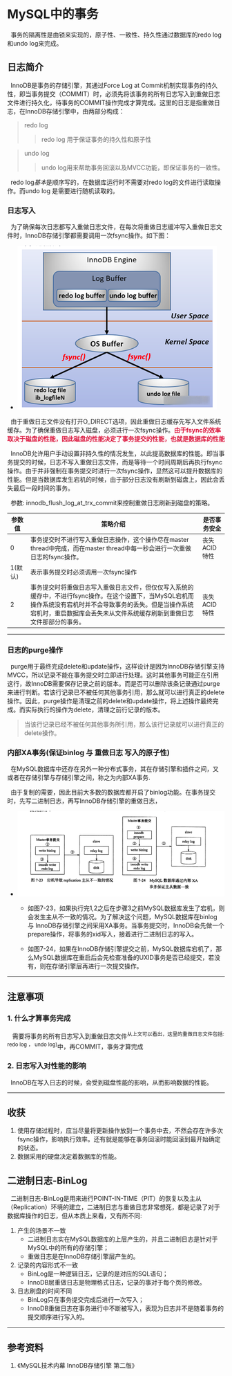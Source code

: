 # MySQL中的事务
&nbsp;&nbsp;事务的隔离性是由锁来实现的，原子性、一致性、持久性通过数据库的redo log和undo log来完成。

## 日志简介
&nbsp;&nbsp;InnoDB是事务的存储引擎，其通过Force Log at Commit机制实现事务的持久性，即当事务提交（COMMIT）时，必须先将该事务的所有日志写入到重做日志文件进行持久化，待事务的COMMIT操作完成才算完成。这里的日志是指重做日志，在InnoDB存储引擎中，由两部分构成：
> redo log 
  >> redo log 用于保证事务的持久性和原子性

>  undo log
  >> undo log用来帮助事务回滚以及MVCC功能，即保证事务的一致性。

&nbsp;&nbsp;redo log*基本*是顺序写的，在数据库运行时不需要对redo log的文件进行读取操作。而undo log 是需要进行随机读取的。

### 日志写入
&nbsp;&nbsp;为了确保每次日志都写入重做日志文件，在每次将重做日志缓冲写入重做日志文件时，InnoDB存储引擎都需要调用一次fsync操作。如下图：
  - <img src="./pics/log-write-to-file-001.png"/>

&nbsp;&nbsp;由于重做日志文件没有打开O_DIRECT选项，因此重做日志缓存先写入文件系统缓存。为了确保重做日志写入磁盘，必须进行一次fsync操作。<font color="#DC143C">**由于fsync的效率取决于磁盘的性能，因此磁盘的性能决定了事务提交的性能，也就是数据库的性能**</font>

&nbsp;&nbsp;InnoDB允许用户手动设置非持久性的情况发生，以此提高数据库的性能。即当事务提交的时候，日志不写入重做日志文件，而是等待一个时间周期后再执行fsync操作。由于并非强制在事务提交时进行一次fsync操作，显然这可以提升数据库的性能。但是当数据库发生宕机的时候，由于部分日志没有刷新到磁盘上，因此会丢失最后一段时间的事务。

&nbsp;&nbsp;参数: innodb_flush_log_at_trx_commit来控制重做日志刷新到磁盘的策略。

|参数值|策略介绍|是否事务安全|
|---|---|---|
|0|事务提交时不进行写入重做日志操作，这个操作尽在master thread中完成，而在master thread中每一秒会进行一次重做日志的fsync操作。|丧失ACID特性|
|1(默认)|表示事务提交时必须调用一次fsync操作||
|2|事务提交时将重做日志写入重做日志文件，但仅仅写入系统的缓存中，不进行fsync操作。在这个设置下，当MySQL宕机而操作系统没有宕机时并不会导致事务的丢失。但是当操作系统宕机时，重启数据库会丢失未从文件系统缓存刷新到重做日志文件那部分的事务。|丧失ACID特性|

---
### 日志的purge操作
&nbsp;&nbsp;purge用于最终完成delete和update操作，这样设计是因为InnoDB存储引擎支持MVCC，所以记录不能在事务提交时立即进行处理。这时其他事务可能正在引用这行，故InnoDB需要保存记录之前的版本。而是否可以删除该条记录通过purge来进行判断。若该行记录已不被任何其他事务引用，那么就可以进行真正的delete操作。因此，purge操作是清理之前的delete和update操作，将上述操作最终完成。而实际执行的操作为delete，清理之前行记录的版本。
> 当该行记录已经不被任何其他事务所引用，那么该行记录就可以进行真正的delete操作。

### 内部XA事务(**保证binlog 与 重做日志 写入的原子性**)
&nbsp;&nbsp;在MySQL数据库中还存在另外一种分布式事务，其在存储引擎和插件之间，又或者在存储引擎与存储引擎之间，称之为内部XA事务.

&nbsp;&nbsp;由于复制的需要，因此目前大多数的数据库都开启了binlog功能。在事务提交时，先写二进制日志，再写InnoDB存储引擎的重做日志，

- <img src="./pics/2021-12-19_14-39-xa-transactional.png"/>

    + 如图7-23，如果执行完1,2之后在步骤3之前MySQL数据库发生了宕机，则会发生主从不一致的情况。为了解决这个问题，MySQL数据库在binlog 与 InnoDB存储引擎之间采用XA事务。当事务提交时，InnoDB会先做一个prepare操作，将事务的xid写入，接着进行二进制日志的写入。

    + 如图7-24，如果在InnoDB存储引擎提交之前，MySQL数据库宕机了，那么MySQL数据库在重启后会先检查准备的UXID事务是否已经提交，若没有，则在存储引擎层再进行一次提交操作。

---
## 注意事项
### 1. 什么才算事务完成
&nbsp;&nbsp; 需要将事务的所有日志写入到重做日志文件<sup>从上文可以看出，这里的重做日志文件包括: redo log ， undo log)</sup>中，再COMMIT，事务才算完成

### 2. 日志写入对性能的影响
&nbsp;&nbsp;InnoDB在写入日志的时候，会受到磁盘性能的影响，从而影响数据的性能。

---
## 收获
1. 使用存储过程时，应当尽量将更新操作放到一个事务中去，不然会存在许多次fsync操作，影响执行效率。还有就是能够在事务回滚时能回滚到最开始确定的状态。
2. 数据采用的硬盘决定着数据库的性能。

## 二进制日志-BinLog
&nbsp;&nbsp;二进制日志-BinLog是用来进行POINT-IN-TIME（PIT）的恢复以及主从（Replication）环境的建立，二进制日志与重做日志非常想死，都是记录了对于数据库操作的日志，但从本质上来看，又有所不同:
1. 产生的场景不一致
   - 二进制日志实在MySQL数据库的上层产生的，并且二进制日志是针对于MySQL中的所有的存储引擎；
   - 重做日志是在InnoDB存储引擎层产生的。
2. 记录的内容形式不一致
   - BinLog是一种逻辑日志，记录的是对应的SQL语句；
   - InnoDB层重做日志是物理格式日志，记录的事对于每个页的修改。
3. 日志刷盘的时间不同
   - BinLog只在事务提交完成后进行一次写入；
   - InnoDB重做日志在事务进行中不断被写入，表现为日志并不是随着事务的提交顺序进行写入的。
---
## 参考资料
1. 《MySQL技术内幕 InnoDB存储引擎 第二版》
